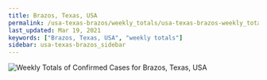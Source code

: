 ```yaml
---
title: Brazos, Texas, USA
permalink: /usa-texas-brazos/weekly_totals/usa-texas-brazos-weekly_totals.html
last_updated: Mar 19, 2021
keywords: ["Brazos, Texas, USA", "weekly totals"]
sidebar: usa-texas-brazos_sidebar
---
```


![Weekly Totals of Confirmed Cases for Brazos, Texas, USA](/covid_tracker/images/graphs/usa-texas-brazos-weekly_totals_graph.png)
